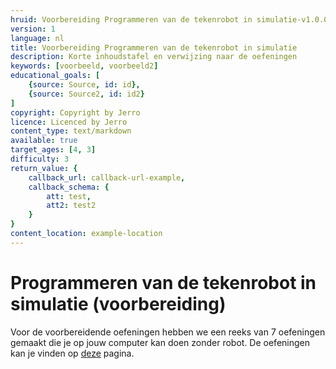 ```yaml
---
hruid: Voorbereiding Programmeren van de tekenrobot in simulatie-v1.0.00
version: 1
language: nl
title: Voorbereiding Programmeren van de tekenrobot in simulatie
description: Korte inhoudstafel en verwijzing naar de oefeningen
keywords: [voorbeeld, voorbeeld2]
educational_goals: [
    {source: Source, id: id}, 
    {source: Source2, id: id2}
]
copyright: Copyright by Jerro
licence: Licenced by Jerro
content_type: text/markdown
available: true
target_ages: [4, 3]
difficulty: 3
return_value: {
    callback_url: callback-url-example,
    callback_schema: {
        att: test,
        att2: test2
    }
}
content_location: example-location
---
```


# Programmeren van de tekenrobot in simulatie (voorbereiding)

Voor de voorbereidende oefeningen hebben we een reeks van 7 oefeningen gemaakt die je op jouw computer kan doen zonder robot. De oefeningen kan je vinden op 
[deze](https://scholen.dwengo.org/nl/wegostemoefeningen.html "oefeningen robotarm")
pagina.

